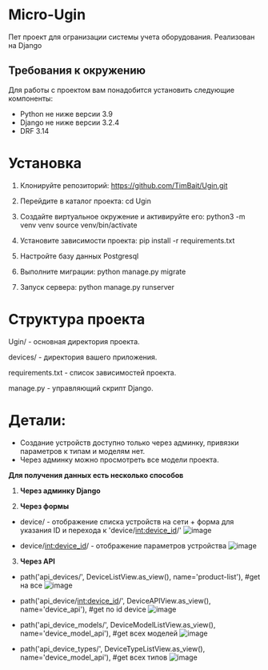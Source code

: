 # **Micro-Ugin**

Пет проект для огранизации системы учета оборудования. Реализован на Django


## **Требования к окружению**

Для работы с проектом вам понадобится установить следующие компоненты:

- Python не ниже версии 3.9
- Django не ниже версии 3.2.4
- DRF 3.14


# **Установка**

1. Клонируйте репозиторий:
  https://github.com/TimBait/Ugin.git

2. Перейдите в каталог проекта:
  cd Ugin

3. Создайте виртуальное окружение и активируйте его:
  python3 -m venv venv
  source venv/bin/activate

4. Установите зависимости проекта:
   pip install -r requirements.txt

5. Настройте базу данных Postgresql

6. Выполните миграции:
   python manage.py migrate

7. Запуск сервера:
   python manage.py runserver


# **Структура проекта**

Ugin/ - основная директория проекта.

devices/ - директория вашего приложения.

requirements.txt - список зависимостей проекта.

manage.py - управляющий скрипт Django.



# **Детали:**
- Создание устройств доступно только через админку, привязки параметров к типам и моделям нет.
- Через админку можно просмотреть все модели проекта.

**Для получения данных есть несколько способов**

1. **Через админку Django**


2. **Через формы**
- device/ - отображение списка устройств на сети + форма для указания ID и перехода к 'device/<int:device_id>/'   ![image](https://github.com/TimBait/Ugin/assets/151711444/48955d6c-7727-49a6-bc1e-dd5f724e1bcd)

- device/<int:device_id>/ - отображение параметров устройства   ![image](https://github.com/TimBait/Ugin/assets/151711444/a05cf2d6-6241-447c-9649-91de83f94c46)



3. **Через API**
- path('api_devices/', DeviceListView.as_view(), name='product-list'),     #get на все  ![image](https://github.com/TimBait/Ugin/assets/151711444/44b7bf6a-e5ea-4a14-a59c-c1cad0101690)


- path('api_device/<int:device_id>/', DeviceAPIView.as_view(), name='device_api'),      #get по id device  ![image](https://github.com/TimBait/Ugin/assets/151711444/60804ecb-ab07-4ee8-812e-ad8312d3cdd3)


- path('api_device_models/', DeviceModelListView.as_view(), name='device_model_api'),     #get всех моделей    ![image](https://github.com/TimBait/Ugin/assets/151711444/4f7a8cf7-aca2-4ec9-bdaa-e04d57f948ed)

- path('api_device_types/', DeviceTypeListView.as_view(), name='device_model_api'),      #get всех типов    ![image](https://github.com/TimBait/Ugin/assets/151711444/344fd9a4-b795-4713-b0bd-5949b98fc6bf)


